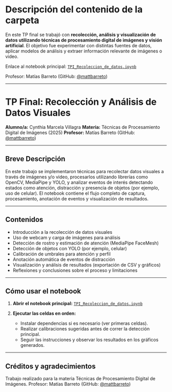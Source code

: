 
# Descripción del contenido de la carpeta

En este TP final se trabajó con **recolección, análisis y visualización de datos utilizando técnicas de procesamiento digital de imágenes y visión artificial**. El objetivo fue experimentar con distintas fuentes de datos, aplicar modelos de análisis y extraer información relevante de imágenes o video.

Enlace al notebook principal:
[`TPI_Recoleccion_de_datos.ipynb`](./TPI_Recoleccion_de_datos.ipynb)

Profesor: Matías Barreto (GitHub: [@mattbarreto](https://github.com/mattbarreto))

---

# TP Final: Recolección y Análisis de Datos Visuales

**Alumno/a:** Cynthia Marcela Villagra
**Materia:** Técnicas de Procesamiento Digital de Imágenes (2025)
**Profesor:** Matías Barreto (GitHub: [@mattbarreto](https://github.com/mattbarreto))

---

## Breve Descripción

En este trabajo se implementaron técnicas para recolectar datos visuales a través de imágenes y/o video, procesarlos utilizando librerías como OpenCV, MediaPipe y YOLO, y analizar eventos de interés detectando estados como atención, distracción y presencia de objetos (por ejemplo, uso de celular). El notebook contiene el flujo completo de captura, procesamiento, anotación de eventos y visualización de resultados.

---

## Contenidos

* Introducción a la recolección de datos visuales
* Uso de webcam y carga de imágenes para análisis
* Detección de rostro y estimación de atención (MediaPipe FaceMesh)
* Detección de objetos con YOLO (por ejemplo, celular)
* Calibración de umbrales para atención y perfil
* Anotación automática de eventos de distracción
* Visualización y análisis de resultados (exportación de CSV y gráficos)
* Reflexiones y conclusiones sobre el proceso y limitaciones

---

## Cómo usar el notebook

1. **Abrir el notebook principal:**
   [`TPI_Recoleccion_de_datos.ipynb`](./TPI_Recoleccion_de_datos.ipynb)
2. **Ejecutar las celdas en orden:**

   * Instalar dependencias si es necesario (ver primeras celdas).
   * Realizar calibraciones sugeridas antes de correr la detección principal.
   * Seguir las instrucciones y observar los resultados en los gráficos generados.

---

## Créditos y agradecimientos

Trabajo realizado para la materia Técnicas de Procesamiento Digital de Imágenes.
Profesor: Matías Barreto (GitHub: [@mattbarreto](https://github.com/mattbarreto))

